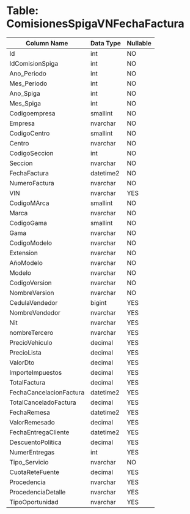 # Table: ComisionesSpigaVNFechaFactura

| Column Name | Data Type | Nullable |
|-------------|-----------|----------|
| Id | int | NO |
| IdComisionSpiga | int | NO |
| Ano_Periodo | int | NO |
| Mes_Periodo | int | NO |
| Ano_Spiga | int | NO |
| Mes_Spiga | int | NO |
| Codigoempresa | smallint | NO |
| Empresa | nvarchar | NO |
| CodigoCentro | smallint | NO |
| Centro | nvarchar | NO |
| CodigoSeccion | int | NO |
| Seccion | nvarchar | NO |
| FechaFactura | datetime2 | NO |
| NumeroFactura | nvarchar | NO |
| VIN | nvarchar | YES |
| CodigoMArca | smallint | NO |
| Marca | nvarchar | NO |
| CodigoGama | smallint | NO |
| Gama | nvarchar | NO |
| CodigoModelo | nvarchar | NO |
| Extension | nvarchar | NO |
| AñoModelo | nvarchar | NO |
| Modelo | nvarchar | NO |
| CodigoVersion | nvarchar | NO |
| NombreVersion | nvarchar | NO |
| CedulaVendedor | bigint | YES |
| NombreVendedor | nvarchar | YES |
| Nit | nvarchar | YES |
| nombreTercero | nvarchar | YES |
| PrecioVehiculo | decimal | YES |
| PrecioLista | decimal | YES |
| ValorDto | decimal | YES |
| ImporteImpuestos | decimal | YES |
| TotalFactura | decimal | YES |
| FechaCancelacionFactura | datetime2 | YES |
| TotalCanceladoFactura | decimal | YES |
| FechaRemesa | datetime2 | YES |
| ValorRemesado | decimal | YES |
| FechaEntregaCliente | datetime2 | YES |
| DescuentoPolitica | decimal | YES |
| NumerEntregas | int | YES |
| Tipo_Servicio | nvarchar | NO |
| CuotaReteFuente | decimal | YES |
| Procedencia | nvarchar | YES |
| ProcedenciaDetalle | nvarchar | YES |
| TipoOportunidad | nvarchar | YES |
